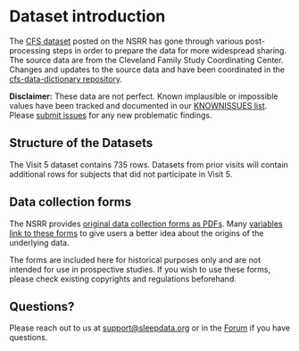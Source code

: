 # Dataset introduction

The [CFS dataset](:files_path:/datasets) posted on the NSRR has gone through various post-processing steps in order to prepare the data for more widespread sharing. The source data are from the Cleveland Family Study Coordinating Center. Changes and updates to the source data and have been coordinated in the [cfs-data-dictionary repository](https://github.com/nsrr/cfs-data-dictionary).

**Disclaimer:** These data are not perfect. Known implausible or impossible values have been tracked and documented in our [KNOWNISSUES list](https://github.com/nsrr/cfs-data-dictionary/blob/master/KNOWNISSUES.md). Please [submit issues](https://github.com/nsrr/cfs-data-dictionary/issues) for any new problematic findings.

## Structure of the Datasets

The Visit 5 dataset contains 735 rows. Datasets from prior visits will contain additional rows for subjects that did not participate in Visit 5.

## Data collection forms

The NSRR provides [original data collection forms as PDFs](:files_path:/forms). Many [variables link to these forms](:datasets_path:/cfs/variables) to give users a better idea about the origins of the underlying data.

The forms are included here for historical purposes only and are not intended for use in prospective studies. If you wish to use these forms, please check existing copyrights and regulations beforehand.

## Questions?

Please reach out to us at support@sleepdata.org or in the [Forum](https://sleepdata.org/forum) if you have questions.
